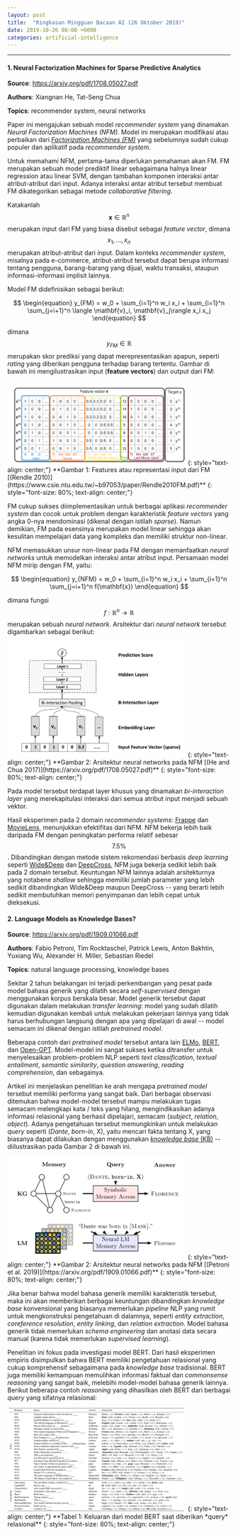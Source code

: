 ```yaml
---
layout: post
title:  "Ringkasan Mingguan Bacaan AI (26 Oktober 2019)"
date: 2019-10-26 00:00 +0000
categories: artificial-intelligence
---
```


---
#### __1. Neural Factorization Machines for Sparse Predictive Analytics__

__Source__: https://arxiv.org/pdf/1708.05027.pdf

__Authors__: Xiangnan He, Tat-Seng Chua

__Topics__: recommender system, neural networks


Paper ini mengajukan sebuah model *recommender system* yang dinamakan *Neural Factorization Machines (NFM)*. 
Model ini merupakan modifikasi atau perbaikan dari [*Factorization Machines (FM)*](https://www.csie.ntu.edu.tw/~b97053/paper/Rendle2010FM.pdf) yang sebelumnya sudah cukup populer dan aplikatif pada *recommender system*.

Untuk memahami NFM, pertama-tama diperlukan pemahaman akan FM. 
FM merupakan sebuah model prediktif linear sebagaimana halnya linear regression atau linear SVM, dengan tambahan komponen interaksi antar atribut-atribut dari input. 
Adanya interaksi antar atribut tersebut membuat FM dikategorikan sebagai metode *collaborative filtering*.


Katakanlah $$ \mathbf{x} \in \mathbb{R}^n $$ merupakan input dari FM yang biasa disebut sebagai *feature vector*, dimana $$ x_1, \ldots, x_n $$ merupakan atribut-atribut dari input.
Dalam konteks *recommender system*, misalnya pada e-commerce, atribut-atribut tersebut dapat berupa informasi tentang pengguna, barang-barang yang dijual, waktu transaksi, ataupun informasi-informasi implisit lainnya.

Model FM didefinisikan sebagai berikut:

$$
\begin{equation}
y_{FM} = w_0 + \sum_{i=1}^n w_i x_i + \sum_{i=1}^n \sum_{j=i+1}^n \langle \mathbf{v}_i, \mathbf{v}_j\rangle x_i x_j
\end{equation}
$$

dimana $$ y_{FM} \in \mathbb{R}$$ merupakan skor prediksi yang dapat merepresentasikan apapun, seperti *rating* yang diberikan pengguna terhadap barang tertentu.
Gambar di bawah ini mengilustrasikan input (**feature vectors**) dan output dari FM:

<img src="/assets/fm_feats.png" alt="FM features" width="80%" height="80%"/>
{: style="text-align: center;"}
**Gambar 1: Features atau representasi input dari FM [(Rendle 2010)](https://www.csie.ntu.edu.tw/~b97053/paper/Rendle2010FM.pdf)**
{: style="font-size: 80%; text-align: center;"}


FM cukup sukses diimplementasikan untuk berbagai aplikasi *recommender system* dan cocok untuk problem dengan karakteristik *feature vectors* yang angka 0-nya mendominasi (dikenal dengan istilah *sparse*).
Namun demikian, FM pada esensinya merupakan model linear sehingga akan kesulitan mempelajari data yang kompleks dan memiliki struktur non-linear.

NFM memasukkan unsur non-linear pada FM dengan memanfaatkan *neural networks* untuk memodelkan interaksi antar atribut input.
Persamaan model NFM mirip dengan FM, yaitu:

$$
\begin{equation}
y_{NFM} = w_0 + \sum_{i=1}^n w_i x_i + \sum_{i=1}^n \sum_{j=i+1}^n f(\mathbf{x})
\end{equation}
$$

dimana fungsi $$ f: \mathbb{R}^n \rightarrow \mathbb{R} $$ merupakan sebuah *neural network*. 
Arsitektur dari *neural network* tersebut digambarkan sebagai berikut:


<img src="/assets/nfm_nets.png" alt="NFM Nets" width="80%" height="80%"/>
{: style="text-align: center;"}
**Gambar 2: Arsitektur neural networks pada NFM [(He and Chua 2017)](https://arxiv.org/pdf/1708.05027.pdf)**
{: style="font-size: 80%; text-align: center;"}

Pada model tersebut terdapat layer khusus yang dinamakan *bi-interaction layer* yang merekapitulasi interaksi dari semua atribut input menjadi sebuah vektor.

Hasil eksperimen pada 2 domain *recommender systems*: [Frappe](https://github.com/hexiangnan/neural_factorization_machine/tree/master/data/frappe) dan [MovieLens](https://grouplens.org/datasets/movielens/latest/), menunjukkan efektifitas dari NFM.
NFM bekerja lebih baik daripada FM dengan peningkatan performa relatif sebesar $$ 7.5 \% $$. 
Dibandingkan dengan metode sistem rekomendasi berbasis *deep learning* seperti [Wide&Deep](https://arxiv.org/abs/1606.07792) dan [DeepCross](https://www.kdd.org/kdd2016/papers/files/adf0975-shanA.pdf), NFM juga bekerja sedikit lebih baik pada 2 domain tersebut.
Keuntungan NFM lainnya adalah arsitekturnya yang notabene *shallow* sehingga memiliki jumlah parameter yang lebih sedikit dibandingkan Wide&Deep maupun DeepCross -- yang berarti lebih sedikit membutuhkan memori penyimpanan dan lebih cepat untuk dieksekusi.



#### __2. Language Models as Knowledge Bases?__

__Source__: https://arxiv.org/pdf/1909.01066.pdf

__Authors__: Fabio Petroni, Tim Rocktaschel, Patrick Lewis, Anton Bakhtin, Yuxiang Wu, Alexander H. Miller, Sebastian Riedel

__Topics__: natural language processing, knowledge bases


Sekitar 2 tahun belakangan ini terjadi perkembangan yang pesat pada model bahasa generik yang dilatih secara *self-supervised* dengan menggunakan korpus berskala besar.
Model generik tersebut dapat digunakan dalam melakukan *transfer learning*: model yang sudah dilatih kemudian digunakan kembali untuk melakukan pekerjaan lainnya yang tidak harus berhubungan langsung dengan apa yang dipelajari di awal -- model semacam ini dikenal dengan istilah *pretrained model*.

Beberapa contoh dari *pretrained model* tersebut antara lain [ELMo](https://arxiv.org/pdf/1802.05365), [BERT](https://arxiv.org/pdf/1810.04805.pdf), dan [Open-GPT](https://s3-us-west-2.amazonaws.com/openai-assets/research-covers/language-unsupervised/language_understanding_paper.pdf).
Model-model ini sangat sukses ketika ditransfer untuk menyelesaikan problem-problem NLP seperti *text classification*, *textual entailment*, *semantic similarity*, *question answering*, *reading comprehension*, dan sebagainya.

Artikel ini menjelaskan penelitian ke arah mengapa *pretrained model* tersebut memiliki performa yang sangat baik.
Dari berbagai observasi ditemukan bahwa model-model tersebut mampu melakukan tugas semacam melengkapi kata / teks yang hilang, mengindikasikan adanya informasi relasional yang berhasil dipelajari, semacam (*subject*, *relation*, *object*).
Adanya pengetahuan tersebut memungkinkan untuk melakukan *query* seperti (*Dante*, *born-in*, X), yaitu mencari fakta tentang X, yang biasanya dapat dilakukan dengan menggunakan [*knowledge base* (KB)](https://en.wikipedia.org/wiki/Knowledge_base) -- diilustrasikan pada Gambar 2 di bawah ini.


<img src="/assets/lm_kg.png" alt="Languange models as knowledge bases" width="80%" height="80%"/>
{: style="text-align: center;"}
**Gambar 2: Arsitektur neural networks pada NFM [(Petroni et al. 2019)](https://arxiv.org/pdf/1909.01066.pdf)**
{: style="font-size: 80%; text-align: center;"}

Jika benar bahwa model bahasa generik memiliki karakteristik tersebut, maka ini akan memberikan berbagai keuntungan dibandingkan *knowledge base* konvensional yang biasanya memerlukan *pipeline* NLP yang rumit untuk mengkonstruksi pengetahuan di dalamnya, seperti *entity extraction*, *coreference resolution*, *entity linking*, dan *relation extraction*.
Model bahasa generik tidak memerlukan *schema engineering* dan anotasi data secara manual (karena tidak memerlukan *supervised learning*).

Penelitian ini fokus pada investigasi model BERT. 
Dari hasil eksperimen empiris disimpulkan bahwa BERT memiliki pengetahuan relasional yang cukup komprehensif sebagaimana pada *knowledge base* tradisional.
BERT juga memiliki kemampuan memulihkan informasi faktual dan *commonsense reasoning* yang sangat baik, melebihi model-model bahasa generik lainnya.
Berikut beberapa contoh *reasoning* yang dihasilkan oleh BERT dari berbagai *query* yang sifatnya relasional:

<img src="/assets/lama.png" alt="BERT token generation" width="80%" height="80%"/>
{: style="text-align: center;"}
**Tabel 1: Keluaran dari model BERT saat diberikan *query* relasional**
{: style="font-size: 80%; text-align: center;"}



